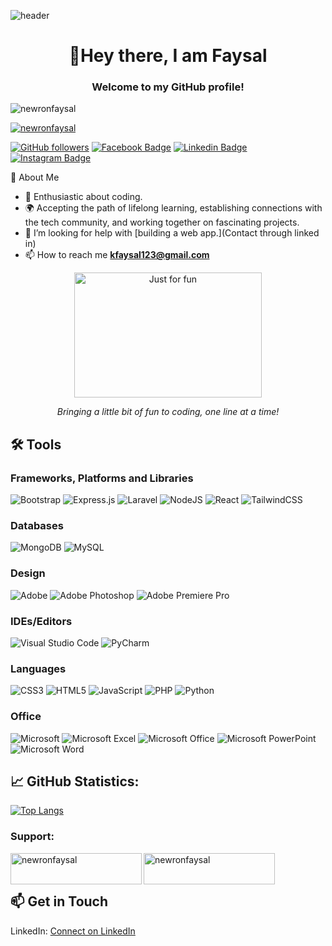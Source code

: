 ![header](https://capsule-render.vercel.app/api?type=waving&color=gradient&height=300&section=header&text=FAYSAL%20KHAN&fontSize=90&animation=twinkling)


<h1 align="center">👋Hey there, I am Faysal</h1>
<h3 align="center">Welcome to my GitHub profile!</h3>

<p align="left"> <img src="https://komarev.com/ghpvc/?username=newronfaysal&label=Profile%20views&color=0e75b6&style=flat" alt="newronfaysal" /> </p>

<p align="left"> <a href="https://twitter.com/newronfaysal" target="blank"><img src="https://img.shields.io/twitter/follow/newronfaysal?logo=twitter&style=for-the-badge" alt="newronfaysal" /></a> </p>

[![GitHub followers](https://img.shields.io/github/followers/shihab2209?label=Follow&style=social)](https://github.com/newronfaysal)
[![Facebook Badge](https://img.shields.io/badge/-Facebook-00acee?style=flat-square&logo=Facebook&logoColor=white)](https://facebook.com/fks007)
[![Linkedin Badge](https://img.shields.io/badge/-LinkedIn-0e76a8?style=flat-square&logo=Linkedin&logoColor=white)](https://www.linkedin.com/in/newronfaysal)
[![Instagram Badge](https://img.shields.io/badge/-Instagram-e4405f?style=flat-square&logo=Instagram&logoColor=white)](https://instagram.com/newronfaysal)

🌟 About Me

- 🎨 Enthusiastic about coding.
- 🌍 Accepting the path of lifelong learning, establishing connections with the tech community, and working together on fascinating projects.
- 🤝 I’m looking for help with [building a web app.](Contact through linked in)
- 📫 How to reach me **kfaysal123@gmail.com**



<p align="center">
  <img src="https://media.giphy.com/media/xT9IgzoKnwFNmISR8I/giphy.gif" alt="Just for fun" width="300" height="200">
</p>

<p align="center">
  <em>Bringing a little bit of fun to coding, one line at a time!</em>
</p>


## 🛠 Tools

### Frameworks, Platforms and Libraries

![Bootstrap](https://img.shields.io/badge/bootstrap-%238511FA.svg?style=for-the-badge&logo=bootstrap&logoColor=white)
![Express.js](https://img.shields.io/badge/express.js-%23404d59.svg?style=for-the-badge&logo=express&logoColor=%2361DAFB)
![Laravel](https://img.shields.io/badge/laravel-%23FF2D20.svg?style=for-the-badge&logo=laravel&logoColor=white)
![NodeJS](https://img.shields.io/badge/node.js-6DA55F?style=for-the-badge&logo=node.js&logoColor=white)
![React](https://img.shields.io/badge/react-%2320232a.svg?style=for-the-badge&logo=react&logoColor=%2361DAFB)
![TailwindCSS](https://img.shields.io/badge/tailwindcss-%2338B2AC.svg?style=for-the-badge&logo=tailwind-css&logoColor=white)

### Databases

![MongoDB](https://img.shields.io/badge/MongoDB-%234ea94b.svg?style=for-the-badge&logo=mongodb&logoColor=white)
![MySQL](https://img.shields.io/badge/mysql-%2300f.svg?style=for-the-badge&logo=mysql&logoColor=white)

### Design

![Adobe](https://img.shields.io/badge/adobe-%23FF0000.svg?style=for-the-badge&logo=adobe&logoColor=white)
![Adobe Photoshop](https://img.shields.io/badge/adobe%20photoshop-%2331A8FF.svg?style=for-the-badge&logo=adobe%20photoshop&logoColor=white)
![Adobe Premiere Pro](https://img.shields.io/badge/Adobe%20Premiere%20Pro-9999FF.svg?style=for-the-badge&logo=Adobe%20Premiere%20Pro&logoColor=white)

### IDEs/Editors

![Visual Studio Code](https://img.shields.io/badge/Visual%20Studio%20Code-0078d7.svg?style=for-the-badge&logo=visual-studio-code&logoColor=white)
![PyCharm](https://img.shields.io/badge/pycharm-143?style=for-the-badge&logo=pycharm&logoColor=black&color=black&labelColor=green)


### Languages

![CSS3](https://img.shields.io/badge/css3-%231572B6.svg?style=for-the-badge&logo=css3&logoColor=white)
![HTML5](https://img.shields.io/badge/html5-%23E34F26.svg?style=for-the-badge&logo=html5&logoColor=white)
![JavaScript](https://img.shields.io/badge/javascript-%23323330.svg?style=for-the-badge&logo=javascript&logoColor=%23F7DF1E)
![PHP](https://img.shields.io/badge/php-%23777BB4.svg?style=for-the-badge&logo=php&logoColor=white)
![Python](https://img.shields.io/badge/python-3670A0?style=for-the-badge&logo=python&logoColor=ffdd54)

### Office

![Microsoft](https://img.shields.io/badge/Microsoft-0078D4?style=for-the-badge&logo=microsoft&logoColor=white)
![Microsoft Excel](https://img.shields.io/badge/Microsoft_Excel-217346?style=for-the-badge&logo=microsoft-excel&logoColor=white)
![Microsoft Office](https://img.shields.io/badge/Microsoft_Office-D83B01?style=for-the-badge&logo=microsoft-office&logoColor=white)
![Microsoft PowerPoint](https://img.shields.io/badge/Microsoft_PowerPoint-B7472A?style=for-the-badge&logo=microsoft-powerpoint&logoColor=white)
![Microsoft Word](https://img.shields.io/badge/Microsoft_Word-2B579A?style=for-the-badge&logo=microsoft-word&logoColor=white)


## 📈 GitHub Statistics:

[![Top Langs](https://github-readme-stats.vercel.app/api/top-langs/?username=newronfaysal&layout=compact&theme=dark)](https://github.com/newronfaysal)

<h3 align="left">Support:</h3>
<p><a href="https://www.buymeacoffee.com/newronfaysal"> <img align="left" src="https://cdn.buymeacoffee.com/buttons/v2/default-yellow.png" height="50" width="210" alt="newronfaysal" /></a><a href="https://ko-fi.com/newronfaysal"> <img align="left" src="https://cdn.ko-fi.com/cdn/kofi3.png?v=3" height="50" width="210" alt="newronfaysal" /></a></p><br><br>

## 📫 Get in Touch
LinkedIn: [Connect on LinkedIn](https://www.linkedin.com/in/newronfaysal)


